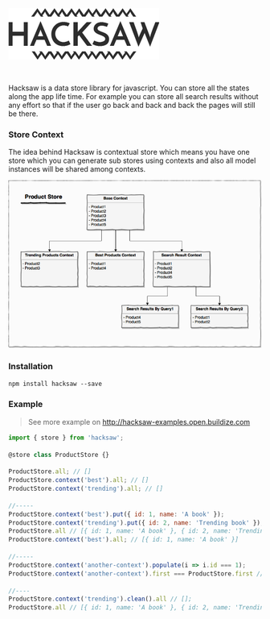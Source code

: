 ![](logo.png)

<br />

Hacksaw is a data store library for javascript. You can store all the states
along the app life time. For example you can store all search results without
any effort so that if the user go back and back and back the pages will still be
there.

### Store Context
The idea behind Hacksaw is contextual store which means you have one store which
you can generate sub stores using contexts and also all model instances will be
shared among contexts.

![](diagram.png)

### Installation
```
npm install hacksaw --save
```

### Example
> See more example on http://hacksaw-examples.open.buildize.com

```javascript
import { store } from 'hacksaw';

@store class ProductStore {}

ProductStore.all; // []
ProductStore.context('best').all; // []
ProductStore.context('trending').all; // []

//-----
ProductStore.context('best').put({ id: 1, name: 'A book' });
ProductStore.context('trending').put({ id: 2, name: 'Trending book' });
ProductStore.all // [{ id: 1, name: 'A book' }, { id: 2, name: 'Trending book' }]
ProductStore.context('best').all; // [{ id: 1, name: 'A book' }]

//-----
ProductStore.context('another-context').populate(i => i.id === 1);
ProductStore.context('another-context').first === ProductStore.first // true;

//----
ProductStore.context('trending').clean().all // [];
ProductStore.all // [{ id: 1, name: 'A book' }, { id: 2, name: 'Trending book' }]
```
